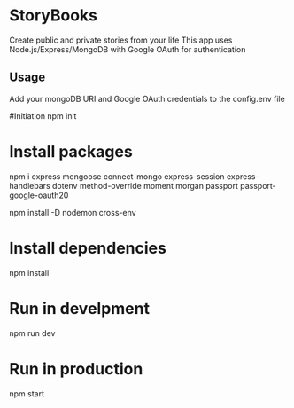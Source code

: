 <h1>StoryBooks</h1>
Create public and private stories from your life
This app uses Node.js/Express/MongoDB with Google OAuth for authentication

<h2>Usage</h2>
Add your mongoDB URI and Google OAuth credentials to the config.env file

#Initiation
npm init

# Install packages
npm i express mongoose connect-mongo express-session express-handlebars dotenv method-override moment morgan passport passport-google-oauth20

npm install -D nodemon cross-env

# Install dependencies
npm install

# Run in develpment
npm run dev

# Run in production
npm start